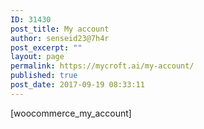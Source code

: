 ```yaml
---
ID: 31430
post_title: My account
author: senseid23@7h4r
post_excerpt: ""
layout: page
permalink: https://mycroft.ai/my-account/
published: true
post_date: 2017-09-19 08:33:11
---
```

[woocommerce_my_account]